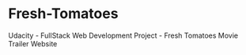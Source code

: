 # Fresh-Tomatoes
Udacity - FullStack Web Development Project - Fresh Tomatoes Movie Trailer Website
